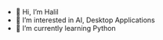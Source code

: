 - 👋 Hi, I’m Halil
- 👀 I’m interested in AI, Desktop Applications
- 🌱 I’m currently learning Python
 

